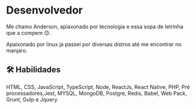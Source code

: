
# Desenvolvedor

Me chamo Anderson, apiaxonado por tecnologia e essa sopa de letrinha que a compem 😊.

Apaixonado por linux ja passei por diversas distros até me encontrar no manjaro.



## 🛠 Habilidades
HTML, CSS, JavaScript, TypeScript, Node, ReactJs, React Native, PHP, Pré processadores,Jest, MYSQL, MongoDB, Postgre, Redis, Babel, Web Pack, Grunt, Gulp e Jquery.